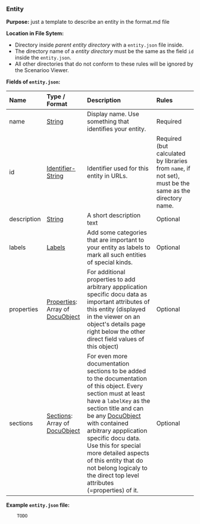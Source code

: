 ### <a name="Entity">Entity</a>

**Purpose:** just a template to describe an entity in the format.md file

**Location in File Sytem:**
* Directory inside *parent entity directory* with a `entity.json` file inside.
* The directory name of a *entity directory* must be the same as the field `id` inside the `entity.json`.
* All other directories that do not conform to these rules will be ignored by the Scenarioo Viewer.

**Fields of `entity.json`:**

Name | Type / Format | Description  | Rules
:---|:---|:---|:---
name        | [String](#String)  | Display name. Use something that identifies your entity. | Required
id          | [Identifier-String](#identifier_string) | Identifier used for this entity in URLs. | Required (but calculated by libraries from `name`, if not set), must be the same as the directory name.
description | [String](#String)  | A short description text | Optional
labels      | [Labels](#Labels)   | Add some categories that are important to your entity as labels to mark all such entities of special kinds. | Optional
properties  | [Properties](#Properties): Array of [DocuObject](#DocuObject) | For additional properties to add arbitrary appplication specific docu data as important attributes of this entity (displayed in the viewer on an object's details page right below the other direct field values of this object) | Optional
sections | [Sections](#Sections): Array of [DocuObject](#DocuObject) | For even more documentation sections to be added to the documentation of this object. Every section must at least have a `labelKey` as the section title and can be any [DocuObject](#DocuObject) with contained arbitrary appplication specific docu data. Use this for special more detailed aspects of this entity that do not belong logicaly to the direct top level attributes (=properties) of it. | Optional

**Example `entity.json` file:**

```
    TODO
```
